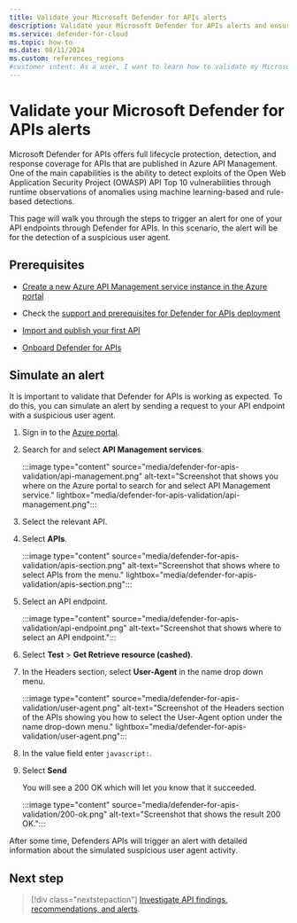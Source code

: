 ```yaml
---
title: Validate your Microsoft Defender for APIs alerts
description: Validate your Microsoft Defender for APIs alerts and ensure the security of your APIs with full lifecycle protection, detection, and response coverage.
ms.service: defender-for-cloud
ms.topic: how-to
ms.date: 08/11/2024
ms.custom: references_regions
#customer intent: As a user, I want to learn how to validate my Microsoft Defender for APIs alerts so that I can ensure the security of my APIs.
---
```


# Validate your Microsoft Defender for APIs alerts

Microsoft Defender for APIs offers full lifecycle protection, detection, and response coverage for APIs that are published in Azure API Management. One of the main capabilities is the ability to detect exploits of the Open Web Application Security Project (OWASP) API Top 10 vulnerabilities through runtime observations of anomalies using machine learning-based and rule-based detections.

This page will walk you through the steps to trigger an alert for one of your API endpoints through Defender for APIs. In this scenario, the alert will be for the detection of a suspicious user agent.

## Prerequisites

- [Create a new Azure API Management service instance in the Azure portal](/azure/api-management/get-started-create-service-instance)

- Check the [support and prerequisites for Defender for APIs deployment](defender-for-apis-prepare.md)

- [Import and publish your first API](/azure/api-management/import-and-publish)

- [Onboard Defender for APIs](defender-for-apis-deploy.md)

## Simulate an alert

It is important to validate that Defender for APIs is working as expected. To do this, you can simulate an alert by sending a request to your API endpoint with a suspicious user agent.

1. Sign in to the [Azure portal](https://portal.azure.com).

1. Search for and select **API Management services**.

    :::image type="content" source="media/defender-for-apis-validation/api-management.png" alt-text="Screenshot that shows you where on the Azure portal to search for and select API Management service." lightbox="media/defender-for-apis-validation/api-management.png":::

1. Select the relevant API.

1. Select **APIs**.

    :::image type="content" source="media/defender-for-apis-validation/apis-section.png" alt-text="Screenshot that shows where to select APIs from the menu." lightbox="media/defender-for-apis-validation/apis-section.png":::

1. Select an API endpoint.

    :::image type="content" source="media/defender-for-apis-validation/api-endpoint.png" alt-text="Screenshot that shows where to select an API endpoint.":::

1. Select **Test** > **Get Retrieve resource (cashed)**.

1. In the Headers section, select **User-Agent** in the name drop down menu.

    :::image type="content" source="media/defender-for-apis-validation/user-agent.png" alt-text="Screenshot of the Headers section of the APIs showing you how to select the User-Agent option under the name drop-down menu." lightbox="media/defender-for-apis-validation/user-agent.png":::

1. In the value field enter `javascript:`.

1. Select **Send**

    You will see a 200 OK which will let you know that it succeeded.

    :::image type="content" source="media/defender-for-apis-validation/200-ok.png" alt-text="Screenshot that shows the result 200 OK.":::

After some time, Defenders APIs will trigger an alert with detailed information about the simulated suspicious user agent activity.

## Next step


> [!div class="nextstepaction"]
> [Investigate API findings, recommendations, and alerts](defender-for-apis-posture.md).
